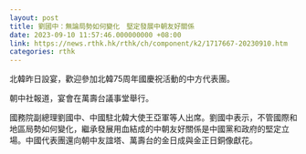 ```yaml
---
layout: post
title: 劉國中：無論局勢如何變化　堅定發展中朝友好關係
date: 2023-09-10 11:57:46.000000000 +08:00
link: https://news.rthk.hk/rthk/ch/component/k2/1717667-20230910.htm
categories: rthk
---
```


北韓昨日設宴，歡迎參加北韓75周年國慶祝活動的中方代表團。

朝中社報道，宴會在萬壽台議事堂舉行。

國務院副總理劉國中、中國駐北韓大使王亞軍等人出席。劉國中表示，不管國際和地區局勢如何變化，繼承發展用血結成的中朝友好關係是中國黨和政府的堅定立場。中國代表團還向朝中友誼塔、萬壽台的金日成與金正日銅像獻花。
